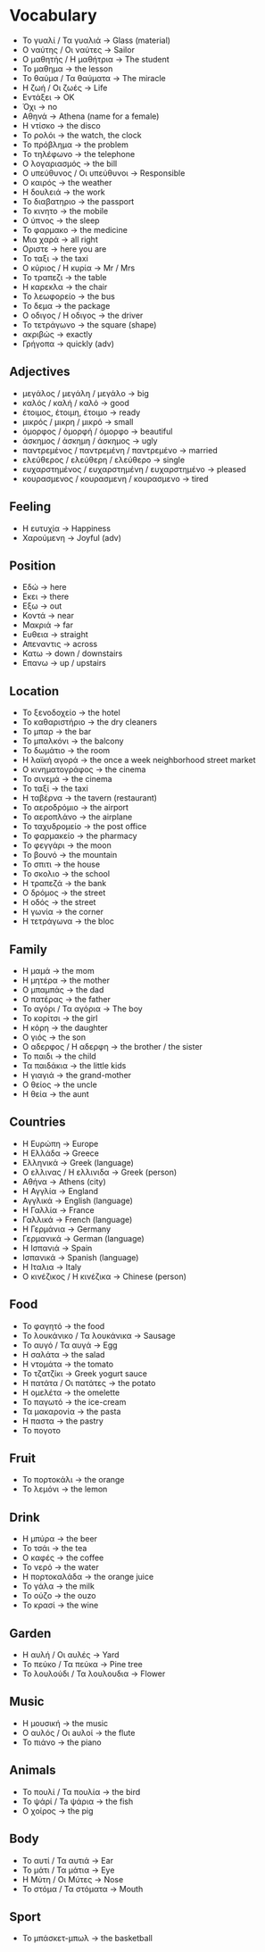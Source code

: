 # Vocabulary

- Το γυαλί / Τα γυαλιά -> Glass (material)
- Ο ναύτης / Οι ναύτες -> Sailor
- Ο μαθητής / Η μαθήτρια -> The student
- Το μαθημα -> the lesson
- Το θαύμα / Τα θαύματα -> The miracle
- Η ζωή / Οι ζωές -> Life
- Εντάξει -> OK
- Όχι -> no
- Αθηνά -> Athena (name for a female)
- Η ντίσκο -> the disco
- Το ρολόι -> the watch, the clock
- Το πρόβλημα -> the problem
- Το τηλέφωνο -> the telephone
- Ο λογαριασμός -> the bill
- Ο υπεύθυνος / Οι υπεύθυνοι -> Responsible
- Ο καιρός -> the weather
- Η δουλειά -> the work
- Το διαβατηριο -> the passport
- Το κινητο -> the mobile
- Ο ύπνος -> the sleep
- Το φαρμακο -> the medicine
- Μια χαρά -> all right
- Οριστε -> here you are
- Το ταξι -> the taxi
- Ο κύριος / Η κυρία -> Mr / Mrs
- Το τραπεζι -> the table
- Η καρεκλα -> the chair
- Το λεωφορείο -> the bus
- Το δεμα -> the package
- Ο οδιγος / Η οδιγος -> the driver
- Το τετράγωνο -> the square (shape)
- ακριβώς -> exactly
- Γρήγοπα -> quickly (adv)

## Adjectives

- μεγάλος / μεγάλη / μεγάλο -> big
- καλός / καλή / καλό -> good
- έτοιμος, έτοιμη, έτοιμο -> ready
- μικρός / μικρη / μικρό -> small
- όμορφος / όμορφή / όμορφο -> beautiful
- άσκημος / άσκημη / άσκημος -> ugly
- παντρεμένος / παντρεμένη / παντρεμένο -> married
- ελεύθερος / ελεύθερη / ελεύθερο -> single
- ευχαρστημένος / ευχαρστημένη / ευχαρστημένο -> pleased
- κουρασμενος / κουρασμενη / κουρασμενο -> tired

## Feeling

- Η ευτυχία -> Happiness
- Χαρούμενη -> Joyful (adv)

## Position

- Εδώ -> here
- Εκει -> there
- Εξω -> out
- Κοντά -> near
- Μακριά -> far
- Ευθεια -> straight
- Απεναντις -> across
- Κατω -> down / downstairs
- Επανω -> up / upstairs

## Location

- Το ξενοδοχείο -> the hotel
- Το καθαριστήριο -> the dry cleaners
- Το μπαρ -> the bar
- Το μπαλκόνι -> the balcony
- Το δωμάτιο -> the room
- Η λαϊκή αγορά -> the once a week neighborhood street market
- Ο κινηματογράφος -> the cinema
- Το σινεμά -> the cinema
- Το ταξί -> the taxi
- Η ταβέρνα -> the tavern (restaurant)
- Το αεροδρόμιο -> the airport
- Το αεροπλάνο -> the airplane
- Το ταχυδρομείο -> the post office
- Το φαρμακείο -> the pharmacy
- Το φεγγάρι -> the moon
- Το βουνό -> the mountain
- Το σπιτι -> the house
- Το σκολιο -> the school
- Η τραπεζά -> the bank
- Ο δρόμος -> the street
- Η οδός -> the street
- Η γωνία -> the corner
- Η τετράγωνα -> the bloc

## Family

- H μαμά -> the mom
- Η μητέρα -> the mother
- Ο μπαμπάς -> the dad
- Ο πατέρας -> the father
- Το αγόρι / Τα αγόρια -> The boy
- Το κορίτσι -> the girl
- Η κόρη -> the daughter
- Ο γιός -> the son
- Ο αδερφος / Η αδερφη -> the brother / the sister
- Το παιδι -> the child
- Τα παιδάκια -> the little kids
- Η γιαγιά -> the grand-mother
- Ο θείος -> the uncle
- Η θεία -> the aunt

## Countries

- Η Eυρώπη -> Europe
- Η Ελλάδα -> Greece
- Ελληνικά -> Greek (language)
- Ο ελλινας / Η ελλινιδα -> Greek (person)
- Αθήνα -> Athens (city)
- Η Αγγλία -> England
- Αγγλικά -> English (language)
- Η Γαλλία -> France
- Γαλλικά -> French (language)
- Η Γερμάνια -> Germany
- Γερμανικά -> German (language)
- Η Ισπανιά -> Spain
- Ισπανικά -> Spanish (language)
- Η Ιταλια -> Italy
- Ο κινέζικος / Η κινέζικα -> Chinese (person)

## Food

- Το φαγητό -> the food
- Το λουκάνικο / Τα λουκάνικα -> Sausage
- Το αυγό / Τα αυγά -> Egg
- Η σαλάτα -> the salad
- Η ντομάτα -> the tomato
- Το τζατζίκι -> Greek yogurt sauce
- Η πατάτα / Οι πατάτες -> the potato
- Η ομελέτα -> the omelette
- Το παγωτό -> the ice-cream
- Τα μακαρονία -> the pasta
- Η παστα -> the pastry
- Το πογοτο

## Fruit

- Το πορτοκάλι -> the orange
- Το λεμόνι -> the lemon

## Drink

- Η μπύρα -> the beer
- Το τσάι -> the tea
- Ο καφές -> the coffee
- Το νερό -> the water
- Η πορτοκαλάδα -> the orange juice
- Το γάλα -> the milk
- Το ούζο -> the ouzo
- Το κρασί -> the wine

## Garden

- Η αυλή / Οι αυλές -> Yard
- Το πεύκο / Τα πεύκα -> Pine tree
- Το λουλούδι / Τα λουλουδια ->  Flower

## Music

- Η μουσική -> the music
- Ο αυλός / Οι aυλοί -> the flute
- To πιάνo -> the piano

## Animals

- Το πουλί / Τα πουλία -> the bird
- Το ψάρί / Ta ψάρια -> the fish
- O χοίρος -> the pig

## Body

- Το αυτί / Τα αυτιά -> Ear
- Το μάτι / Τα μάτια -> Eye
- Η Μύτη / Οι Μύτες -> Nose
- Το στόμα / Τα στόματα -> Mouth

## Sport

- Το μπάσκετ-μπωλ -> the basketball